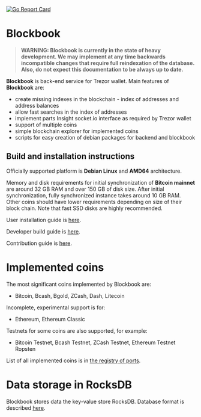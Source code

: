 [![Go Report Card](https://goreportcard.com/badge/trezor/blockbook)](https://goreportcard.com/report/trezor/blockbook)

# Blockbook

> **WARNING: Blockbook is currently in the state of heavy development. We may implement at any time backwards incompatible changes that require full reindexation of the database. Also, do not expect this documentation to be always up to date.**

**Blockbook** is back-end service for Trezor wallet. Main features of **Blockbook** are:

- create missing indexes in the blockchain - index of addresses and address balances
- allow fast searches in the index of addresses
- implement parts Insight socket.io interface as required by Trezor wallet
- support of multiple coins
- simple blockchain explorer for implemented coins
- scripts for easy creation of debian packages for backend and blockbook

## Build and installation instructions

Officially supported platform is **Debian Linux** and **AMD64** architecture.

Memory and disk requirements for initial synchronization of **Bitcoin mainnet** are around 32 GB RAM and over 150 GB of disk size. After initial synchronization, fully synchronized instance takes around 10 GB RAM.
Other coins should have lower requirements depending on size of their block chain. Note that fast SSD disks are highly
recommended.

User installation guide is [here](https://wiki.trezor.io/User_manual:Running_a_local_instance_of_Trezor_Wallet_backend_(Blockbook)).

Developer build guide is [here](/docs/build.md).

Contribution guide is [here](CONTRIBUTING.md).

# Implemented coins

The most significant coins implemented by Blockbook are:
- Bitcoin, Bcash, Bgold, ZCash, Dash, Litecoin

Incomplete, experimental support is for:
- Ethereum, Ethereum Classic

Testnets for some coins are also supported, for example:
- Bitcoin Testnet, Bcash Testnet, ZCash Testnet, Ethereum Testnet Ropsten

List of all implemented coins is in [the registry of ports](/docs/ports.md).

# Data storage in RocksDB

Blockbook stores data the key-value store RocksDB. Database format is described [here](/docs/rocksdb.md).
